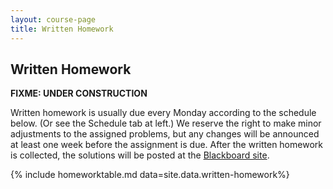 ```yaml
---
layout: course-page
title: Written Homework
---
```


## Written Homework

**FIXME: UNDER CONSTRUCTION**

Written homework is usually due every Monday according to the schedule below.  (Or see the Schedule tab at left.)  We reserve the right to make minor adjustments to the assigned problems, but any changes will be announced at least one week before the assignment is due.  After the written homework is collected, the solutions will be posted at the [Blackboard site](https://classes.alaska.edu/).

{% include homeworktable.md  data=site.data.written-homework%}
